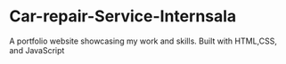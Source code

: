 # Car-repair-Service-Internsala
A portfolio website showcasing my work and skills. Built with HTML,CSS, and JavaScript
